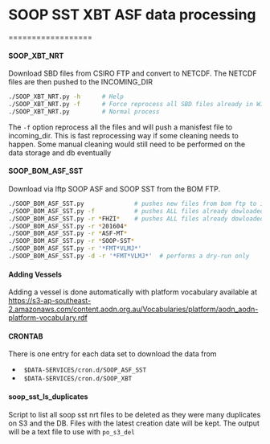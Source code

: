 # SOOP SST XBT ASF data processing
==================


#### SOOP_XBT_NRT
Download SBD files from CSIRO FTP and convert to NETCDF.
The NETCDF files are then pushed to the INCOMING_DIR
```bash
./SOOP_XBT_NRT.py -h      # Help
./SOOP_XBT_NRT.py -f      # Force reprocess all SBD files already in WIP
./SOOP_XBT_NRT.py         # Normal process
```

The ```-f``` option reprocess all the files and will push a manisfest file to
incoming_dir. This is fast reprocessing way if some cleaning needs to happen. 
Some manual cleaning would still need to be performed on the data storage and 
db eventually

#### SOOP_BOM_ASF_SST
Download via lftp SOOP ASF and SOOP SST from the BOM FTP.

```bash
./SOOP_BOM_ASF_SST.py              # pushes new files from bom ftp to incoming dir
./SOOP_BOM_ASF_SST.py -f           # pushes ALL files already dowloaded in wip to incoming dir for reprocessing, equivalent to ./SOOP_BOM_ASF_SST.py -r '*'
./SOOP_BOM_ASF_SST.py -r *FHZI*    # pushes ALL files already dowloaded in wip and matching a certain regexp patter to incoming dir for reprocessing. In this case, the ship code
./SOOP_BOM_ASF_SST.py -r *201604*
./SOOP_BOM_ASF_SST.py -r *ASF-MT*
./SOOP_BOM_ASF_SST.py -r *SOOP-SST*
./SOOP_BOM_ASF_SST.py -r '*FMT*VLMJ*'
./SOOP_BOM_ASF_SST.py -d -r '*FMT*VLMJ*'  # performs a dry-run only
```

#### Adding Vessels
Adding a vessel is done automatically with platform vocabulary available at 
https://s3-ap-southeast-2.amazonaws.com/content.aodn.org.au/Vocabularies/platform/aodn_aodn-platform-vocabulary.rdf

#### CRONTAB 
There is one entry for each data set to download the data from 
 * ``` $DATA-SERVICES/cron.d/SOOP_ASF_SST```
 * ``` $DATA-SERVICES/cron.d/SOOP_XBT```

#### soop_sst_ls_duplicates
Script to list all soop sst nrt files to be deleted as they were many
duplicates on S3 and the DB. Files with the latest creation date will be kept.
The output will be a text file to use with ```po_s3_del```

